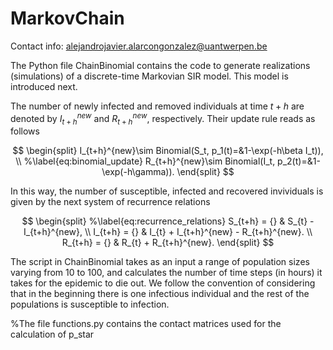 # MarkovChain
Contact info: alejandrojavier.alarcongonzalez@uantwerpen.be


The Python file ChainBinomial contains the code to generate realizations (simulations) of a discrete-time Markovian SIR model. This model is 
introduced next.

The number of newly infected and removed individuals at time $t+h$ are denoted by $I_{t+h}^{new}$ and $R_{t+h}^{new}$, respectively. 
Their update rule reads as follows


$$
\begin{split}
    I_{t+h}^{new}\sim Binomial(S_t, p_1(t)=&1-\exp(-h\beta I_t)), \\
    %\label{eq:binomial_update}
    R_{t+h}^{new}\sim Binomial(I_t, p_2(t)=&1-\exp(-h\gamma)).
\end{split}
$$


In this way, the number of susceptible, infected and recovered invividuals is given by the next system of recurrence relations 

$$
    \begin{split}
        %\label{eq:recurrence_relations}
        S_{t+h} = {} & S_{t} - I_{t+h}^{new}, \\
        I_{t+h} = {} & I_{t} + I_{t+h}^{new} - R_{t+h}^{new}. \\
        R_{t+h} = {} & R_{t} + R_{t+h}^{new}.
    \end{split}
$$

The script in ChainBinomial takes as an input a range of population sizes varying from $10$ to $100$, and calculates the number of time steps (in hours) 
it takes for the epidemic to die out. We follow the convention of considering that in the beginning there is one infectious individual  and the rest of 
the populations is susceptible to infection. 



%The file functions.py contains the contact matrices used for the calculation of p_star
